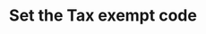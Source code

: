 ---
title: "Set the Tax exempt code"
name: "sourcemeta_sageone"
key: "param_tax_exempt_code"
description: "used when raising an order, default on pastel is 0"
user_friendly_description: "When syncing an order to Sage Business Cloud Accounting Stock2Shop can set the tax exempt rate."
default: "0"
values: []
tags: [sourcemeta,sageone,sage-business-cloud-accounting]
type: "meta"
process: "orders"
headless: true
---